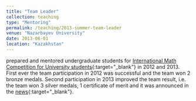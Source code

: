 ```yaml
---
title: "Team Leader"
collection: teaching
type: "Mentoring"
permalink: /teaching/2013-summer-team-leader
venue: "Nazarbayev University"
date: 2013-06-01
location: "Kazakhstan"
---
```

prepared and mentored undergraduate students for [International Math Competition for University students](http://www.imc-math.org.uk/){:target="_blank"}
  in 2012 and 2013. First ever the team participation in 2012 was successful and the team won 2 bronze medals. Second participation in 2013 improved the team result, i.e. the team won 3 silver medals,
  1 certificate of merit and it was announced in the [news](https://nu.edu.kz/news/nazarbayev-university-students-won-a-silver-medal-at-international-mathematical-competition){:target="_blank"}.

